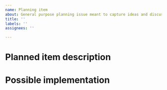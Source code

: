 ```yaml
---
name: Planning item
about: General purpose planning issue meant to capture ideas and discussions
title: ''
labels: ''
assignees: ''

---
```


# Planned item description

# Possible implementation
